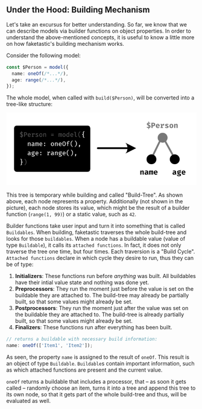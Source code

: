 
## Under the Hood: Building Mechanism

Let's take an excursus for better understanding. So far, we know that we can describe models via builder functions on object properties. In order to understand the above-mentioned concepts, it is useful to know a little more on how faketastic's building mechanism works.

Consider the following model:

```ts
const $Person = model({
  name: oneOf(/*...*/),
  age: range(/*...*/),
});
```

The whole model, when called with `build($Person)`, will be converted into a tree-like structure:

![Build-Tree](../assets/build-tree.jpg)

This tree is temporary while building and called "Build-Tree". As shown above, each node represents a property. Additionally (not shown in the picture), each node stores its value, which might be the result of a builder function (`range(1, 99)`) or a static value, such as `42`.

Builder functions take user input and turn it into something that is called `Buildables`. When building, faketastic traverses the whole build-tree and looks for those `buildables`. When a node has a buildable value (value of type `Buildable`), it calls its `attached functions`. In fact, it does not only traverse the tree one time, but four times. Each traversion is a "Build Cycle". `Attached functions` declare in which cycle they desire to run, thus they can be of type:

1. **Initializers**: These functions run before *anything* was built. All buildables have their intial value state and nothing was done yet.
2. **Preprocessors**: They run the moment just before the value is set on the buildable they are attached to. The build-tree may already be partially built, so that some values might already be set.
3. **Postprocessors**: They run the moment just after the value was set on the buildable they are attached to. The build-tree is already partially built, so that some values might already be set.
4. **Finalizers**: These functions run after everything has been built.

```ts
// returns a buildable with necessary build information:
name: oneOf(['Item1', 'Item2']);
```

As seen, the property `name` is assigned to the result of `oneOf`. This result is an object of type `Buildable`. `Buildable`s contain important information, such as which attached functions are present and the current value.

`oneOf` returns a buildable that includes a processor, that – as soon it gets called – randomly choose an item, turns it into a tree and append this tree to its own node, so that it gets part of the whole build-tree and thus, will be evaluated as well.
